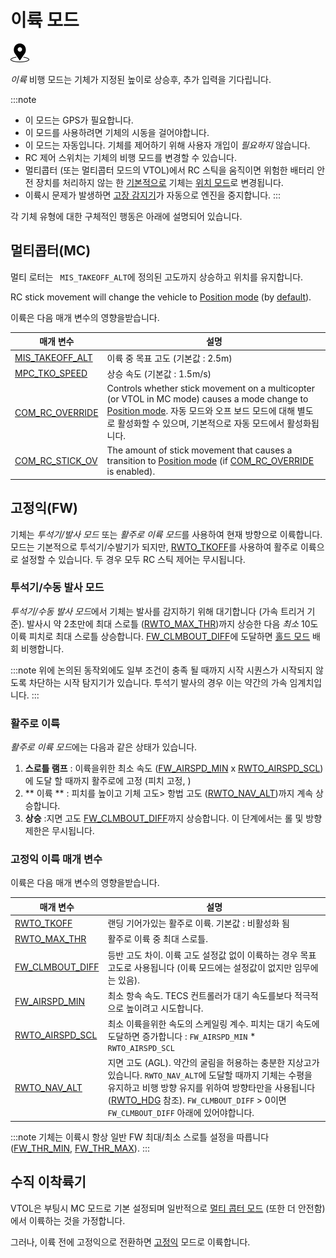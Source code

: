 # 이륙 모드

[<img src="../../assets/site/position_fixed.svg" title="위치 고정 요구(예, GPS)" width="30px" />](../getting_started/flight_modes.md#key_position_fixed)

*이륙* 비행 모드는 기체가 지정된 높이로 상승후, 추가 입력을 기다립니다.

:::note

* 이 모드는 GPS가 필요합니다.
* 이 모드를 사용하려면 기체의 시동을 걸어야합니다.
* 이 모드는 자동입니다. 기체를 제어하기 위해 사용자 개입이 *필요하지* 않습니다.
* RC 제어 스위치는 기체의 비행 모드를 변경할 수 있습니다.
* 멀티콥터 (또는 멀티콥터 모드의 VTOL)에서 RC 스틱을 움직이면 위험한 배터리 안전 장치를 처리하지 않는 한 [기본적으로](#COM_RC_OVERRIDE) 기체는 [위치 모드](../flight_modes/position_mc.md)로 변경됩니다.
* 이륙시 문제가 발생하면 [고장 감지기](../config/safety.md#failure_detector)가 자동으로 엔진을 중지합니다.
:::

각 기체 유형에 대한 구체적인 행동은 아래에 설명되어 있습니다.

## 멀티콥터(MC)

멀티 로터는 ` MIS_TAKEOFF_ALT`에 정의된 고도까지 상승하고 위치를 유지합니다.

RC stick movement will change the vehicle to [Position mode](../flight_modes/position_mc.md) (by [default](#COM_RC_OVERRIDE)).

이륙은 다음 매개 변수의 영향을받습니다.

| 매개 변수                                                                                                   | 설명                                                                                                                                                                                                       |
| ------------------------------------------------------------------------------------------------------- | -------------------------------------------------------------------------------------------------------------------------------------------------------------------------------------------------------- |
| <span id="MIS_TAKEOFF_ALT"></span>[MIS_TAKEOFF_ALT](../advanced_config/parameter_reference.md#MIS_TAKEOFF_ALT) | 이륙 중 목표 고도 (기본값 : 2.5m)                                                                                                                                                                                  |
| <span id="MPC_TKO_SPEED"></span>[MPC_TKO_SPEED](../advanced_config/parameter_reference.md#MPC_TKO_SPEED)     | 상승 속도 (기본값 : 1.5m/s)                                                                                                                                                                                     |
| <span id="COM_RC_OVERRIDE"></span>[COM_RC_OVERRIDE](../advanced_config/parameter_reference.md#COM_RC_OVERRIDE) | Controls whether stick movement on a multicopter (or VTOL in MC mode) causes a mode change to [Position mode](../flight_modes/position_mc.md). 자동 모드와 오프 보드 모드에 대해 별도로 활성화할 수 있으며, 기본적으로 자동 모드에서 활성화됩니다. |
| <span id="COM_RC_STICK_OV"></span>[COM_RC_STICK_OV](../advanced_config/parameter_reference.md#COM_RC_STICK_OV) | The amount of stick movement that causes a transition to [Position mode](../flight_modes/position_mc.md) (if [COM_RC_OVERRIDE](#COM_RC_OVERRIDE) is enabled).                                          |

<span id="fixed_wing"></span>

## 고정익(FW)

기체는 *투석기/발사 모드* 또는 *활주로 이륙 모드*를 사용하여 현재 방향으로 이륙합니다. 모드는 기본적으로 투석기/수발기가 되지만, [ RWTO_TKOFF](#RWTO_TKOFF)를 사용하여 활주로 이륙으로 설정할 수 있습니다. 두 경우 모두 RC 스틱 제어는 무시됩니다.

<span id="hand_launch"></span>

### 투석기/수동 발사 모드

*투석기/수동 발사 모드*에서 기체는 발사를 감지하기 위해 대기합니다 (가속 트리거 기준). 발사시 약 2초만에 최대 스로틀 ([RWTO_MAX_THR](#RWTO_MAX_THR))까지 상승한 다음 *최소* 10도 이륙 피치로 최대 스로틀 상승합니다. [FW_CLMBOUT_DIFF](#FW_CLMBOUT_DIFF)에 도달하면 [홀드 모드](../flight_modes/hold.md) 배회 비행합니다.

:::note
위에 논의된 동작외에도 일부 조건이 충족 될 때까지 시작 시퀀스가 ​​시작되지 않도록 차단하는 시작 탐지기가 있습니다. 투석기 발사의 경우 이는 약간의 가속 임계치입니다.
:::

<span id="runway_launch"></span>

### 활주로 이륙

*활주로 이륙 모드*에는 다음과 같은 상태가 있습니다.

1. **스로틀 램프** : 이륙을위한 최소 속도 ([FW_AIRSPD_MIN](#FW_AIRSPD_MIN) x [RWTO_AIRSPD_SCL](#RWTO_AIRSPD_SCL))에 도달 할 때까지 활주로에 고정 (피치 고정, )
2. ** 이륙 ** : 피치를 높이고 기체 고도> 항법 고도 ([RWTO_NAV_ALT](#RWTO_NAV_ALT))까지 계속 상승합니다.
3. **상승** :지면 고도 [FW_CLMBOUT_DIFF](#FW_CLMBOUT_DIFF)까지 상승합니다. 이 단계에서는 롤 및 방향 제한은 무시됩니다.

### 고정익 이륙 매개 변수

이륙은 다음 매개 변수의 영향을받습니다.

| 매개 변수                                                                                                    | 설명                                                                                                                                                                                                                                                            |
| -------------------------------------------------------------------------------------------------------- | ------------------------------------------------------------------------------------------------------------------------------------------------------------------------------------------------------------------------------------------------------------- |
| <span id="RWTO_TKOFF"></span>[RWTO_TKOFF](../advanced_config/parameter_reference.md#RWTO_TKOFF)              | 랜딩 기어가있는 활주로 이륙. 기본값 : 비활성화 됨                                                                                                                                                                                                                                 |
| <span id="RWTO_MAX_THR"></span>[RWTO_MAX_THR](../advanced_config/parameter_reference.md#RWTO_MAX_THR)        | 활주로 이륙 중 최대 스로틀.                                                                                                                                                                                                                                              |
| <span id="FW_CLMBOUT_DIFF"></span>[FW_CLMBOUT_DIFF](../advanced_config/parameter_reference.md#FW_CLMBOUT_DIFF)  | 등반 고도 차이. 이륙 고도 설정값 없이 이륙하는 경우 목표 고도로 사용됩니다 (이륙 모드에는 설정값이 없지만 임무에는 있음).                                                                                                                                                                                       |
| <span id="FW_AIRSPD_MIN"></span>[FW_AIRSPD_MIN](../advanced_config/parameter_reference.md#FW_AIRSPD_MIN)     | 최소 항속 속도. TECS 컨트롤러가 대기 속도를보다 적극적으로 높이려고 시도합니다.                                                                                                                                                                                                               |
| <span id="RWTO_AIRSPD_SCL"></span>[RWTO_AIRSPD_SCL](../advanced_config/parameter_reference.md#RWTO_AIRSPD_SCL) | 최소 이륙을위한 속도의 스케일링 계수. 피치는 대기 속도에 도달하면 증가합니다 : `FW_AIRSPD_MIN` * `RWTO_AIRSPD_SCL`                                                                                                                                                                             |
| <span id="RWTO_NAV_ALT"></span>[RWTO_NAV_ALT](../advanced_config/parameter_reference.md#RWTO_NAV_ALT)       | 지면 고도 (AGL). 약간의 굴림을 허용하는 충분한 지상고가 있습니다. `RWTO_NAV_ALT`에 도달할 때까지 기체는 수평을 유지하고 비행 방향 유지를 위하여 방향타만을 사용됩니다 ([RWTO_HDG](../advanced_config/parameter_reference.md#RWTO_HDG) <span id="RWTO_HDG">참조</span>). `FW_CLMBOUT_DIFF` > 0이면 `FW_CLMBOUT_DIFF` 아래에 있어야합니다. |

:::note
기체는 이륙시 항상 일반 FW 최대/최소 스로틀 설정을 따릅니다 ([FW_THR_MIN](../advanced_config/parameter_reference.md#FW_THR_MIN), [FW_THR_MAX](../advanced_config/parameter_reference.md#FW_THR_MAX)).
:::

## 수직 이착륙기

VTOL은 부팅시 MC 모드로 기본 설정되며 일반적으로 [멀티 콥터 모드](#multi-copter-mc) (또한 더 안전함)에서 이륙하는 것을 가정합니다.

그러나, 이륙 전에 고정익으로 전환하면 [고정익](#fixed_wing) 모드로 이륙합니다.

<!-- this maps to AUTO_TAKEOFF in dev -->